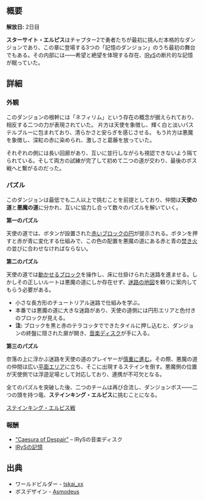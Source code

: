 <!-- title: スターサイト・エルピス -->

<!-- quote: あなたの唯一無二のアイドル、さあ座ってショーを楽しんで！ -->

<!-- chapters: 1 -->

<!-- images: (スターサイト・エルピス全景 #1), (スターサイト・エルピス全景 #2), (スターサイト・エルピス全景 #3), (スターサイト・エルピス全景 #4), (スターサイト・エルピス アイコン), (ダンジョンボス: ステインキング・エルピス) -->

<!-- model: false -->

## 概要

**解放日:** 2日目

**スターサイト・エルピス**はチャプター2で勇者たちが最初に挑んだ本格的なダンジョンであり、この章に登場する3つの「記憶のダンジョン」のうち最初の舞台でもある。その内部には――希望と絶望を体現する存在、[IRyS](#entry:irys-entry)の断片的な記憶が眠っていた。

## 詳細

### 外観

このダンジョンの根幹には「ネフィリム」という存在の概念が据えられており、相反する二つの力が表現されていた。
片方は天使を象徴し、輝く白と淡いパステルブルーに包まれており、清らかさと安らぎを感じさせる。
もう片方は悪魔を象徴し、深紅の赤に染められ、激しさと葛藤を放っていた。

それぞれの側には長い回廊があり、互いに並行しながらも視認できないよう隔てられている。そして両方の試練が完了して初めて二つの道が交わり、最後のボス戦へと繋がるのだった。

### パズル

このダンジョンは最低でも二人以上で挑むことを前提としており、仲間は**天使の道**と**悪魔の道**に分かれ、互いに協力し合って数々のパズルを解いていく。

**第一のパズル**

天使の道では、ボタンが設置された[赤いブロックの円](https://www.youtube.com/live/axlJjQQ_rzU?si=MAqpJXpQJXmj2K6e&t=3573)が提示される。ボタンを押すと赤が青に変化する仕組みで、この色の配置を悪魔の道にある赤と青の[焚き火](https://www.youtube.com/live/NSOuyMjCxPI?si=03CadFAr7PQ8DJvd&t=4524)の並びに合わせなければならない。

**第二のパズル**

天使の道では[動かせるブロック](https://www.youtube.com/live/axlJjQQ_rzU?si=DDnmLpQW0CXpggdp&t=3694)を操作し、床に仕掛けられた迷路を進ませる。しかしその正しいルートは悪魔の道にしか存在せず、[迷路の地図](https://www.youtube.com/live/NSOuyMjCxPI?si=wgLETZiPN-WpX7qy&t=4666)を頼りに案内してもらう必要がある。

- 小さな長方形のチュートリアル迷路で仕組みを学ぶ。
- 本番では悪魔の道に大きな迷路があり、天使の道側には円形エリアと色付きのブロックが見える。
- **注:** ブロックを黒と赤のテラコッタでできたタイルに押し込むと、ダンジョンの終盤に隠された扉が開き、[音楽ディスク](https://www.youtube.com/live/A97SrozF36w?si=zNzhwalpOc_S6Tu_&t=7429)が手に入る。

**第三のパズル**

奈落の上に浮かぶ迷路を天使の道のプレイヤーが[慎重に進む](https://www.youtube.com/live/axlJjQQ_rzU?si=8ijRq_d2gpa0y5mv&t=4273)。その際、悪魔の道の仲間は広い[平面エリア](https://www.youtube.com/live/NSOuyMjCxPI?si=8UiI1wWq3zOPqzNm&t=5227)に立ち、そこに出現するステインを倒す。悪魔側の位置が天使側では浮遊足場として対応しており、連携が不可欠となる。

全てのパズルを突破した後、二つのチームは再び合流し、ダンジョンボス――二つの頭を持つ竜、**ステインキング・エルピス**に挑むことになる。

[ステインキング・エルピス戦](#embed:https://www.youtube.com/live/axlJjQQ_rzU?si=imMOupLj1UxTJV2C&t=5896)

### 報酬

- ["Caesura of Despair"](https://youtu.be/vBNI979XyoE?si=J7NPq-J5GJfAt8iP) – IRySの音楽ディスク
- [IRySの記憶](https://www.youtube.com/watch?v=5uaWaQg4pnM)

## 出典

- ワールドビルダー - [tskai_xx](https://x.com/tskai_xx/status/1919701535896043963/photo/1)
- ボスデザイン - [Asmodeus](#out:https://www.youtube.com/watch?v=o3-fzH3MgfE&feature=youtu.be)

